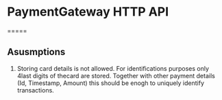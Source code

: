 # PaymentGateway HTTP API
=====

## Asusmptions
 1. Storing card details is not allowed. For identifications purposes only 4last digits of thecard are stored. Together with other payment details (Id, Timestamp, Amount) this should be enogh to uniquely identify transactions.